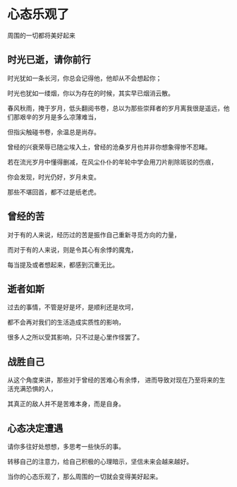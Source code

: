 # 心态乐观了
周围的一切都将美好起来

## 时光已逝，请你前行
时光犹如一条长河，你总会记得他，他却从不会想起你；

时光也犹如一缕烟，你以为存在的时候，其实早已烟消云散。

春风秋雨，掩于岁月，低头翻阅书卷，总以为那些崇拜者的岁月离我很是遥远，他们那艰辛的岁月是多么凉薄难当，

但指尖触碰书卷，余温总是尚存。

曾经的兴衰荣辱已随尘埃入土，曾经的沧桑岁月也并非你想象得惨不忍睹。

若在流光岁月中懂得删减，在风尘仆仆的年轮中学会用刀片削除斑驳的伤痕，

你会发现，时光仍好，岁月未变。

那些不堪回首，都不过是纸老虎。

## 曾经的苦
对于有的人来说，经历过的苦是振作自己重新寻觅方向的力量，

而对于有的人来说，则是令其心有余悸的魔鬼，

每当提及或者想起来，都感到沉重无比。

## 逝者如斯
过去的事情，不管是好是坏，是顺利还是坎坷，

都不会再对我们的生活造成实质性的影响，

很多人之所以受其影响，只不过是心里作怪罢了。

## 战胜自己
从这个角度来讲，那些对于曾经的苦难心有余悸， 进而导致对现在乃至将来的生活充满恐惧的人，

其真正的敌人并不是苦难本身，而是自身。

## 心态决定遭遇
请你多往好处想想，多思考一些快乐的事。

转移自己的注意力，给自己积极的心理暗示，坚信未来会越来越好。

当你的心态乐观了，那么周围的一切就会变得美好起来。
